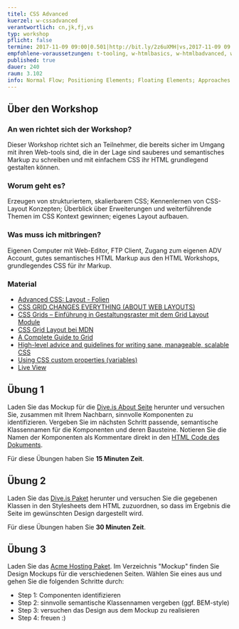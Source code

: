 ```yaml
---
titel: CSS Advanced
kuerzel: w-cssadvanced
verantwortlich: cn,jk,fj,vs
typ: workshop
pflicht: false
termine: 2017-11-09 09:00|0.501|http://bit.ly/2z6uXMH|vs,2017-11-09 09:00|0.502|http://bit.ly/2h4WZkP|cn,2017-11-09 14:00|3.100|http://bit.ly/2inVVVH|cn
empfohlene-voraussetzungen: t-tooling, w-htmlbasics, w-htmlbadvanced, w-cssbasics
published: true
dauer: 240
raum: 3.102
info: Normal Flow; Positioning Elements; Floating Elements; Approaches to CSS Layouts; Constructing Multicolumn Layouts with CSS Grids; Best Practices; Structured CSS; Responsive Design (outlook);  CSS Frameworks, Preprocessors and CSS Variables (outlook)
---
```


## Über den Workshop

### An wen richtet sich der Workshop?
Dieser Workshop richtet sich an Teilnehmer, die bereits sicher im Umgang mit ihren Web-tools sind, die in der Lage sind sauberes und semantisches Markup zu schreiben und mit einfachem CSS ihr HTML grundlegend gestalten können.

### Worum geht es?
Erzeugen von strukturiertem, skalierbarem CSS; Kennenlernen von CSS-Layout Konzepten; Überblick über Erweiterungen und weiterführende Themen im CSS Kontext gewinnen; eigenes Layout aufbauen. 

### Was muss ich mitbringen?
Eigenen Computer mit Web-Editor, FTP Client, Zugang zum eigenen ADV Account, gutes semantisches HTML Markup aus den HTML Workshops, grundlegendes CSS für ihr Markup.

### Material
- [Advanced CSS: Layout - Folien](../../download/Chapter07-AdvancedCSSLayout.pdf)
- [CSS GRID CHANGES EVERYTHING (ABOUT WEB LAYOUTS)](https://mor10.com/wceu2017/)
- [CSS Grids – Einführung in Gestaltungsraster mit dem Grid Layout Module](https://blog.kulturbanause.de/2013/12/css-grid-layout-module/)
- [CSS Grid Layout bei MDN](https://developer.mozilla.org/en-US/docs/Web/CSS/CSS_Grid_Layout)
- [A Complete Guide to Grid](https://css-tricks.com/snippets/css/complete-guide-grid/)
- [High-level advice and guidelines for writing sane, manageable, scalable CSS](https://cssguidelin.es/)
- [Using CSS custom properties (variables)](https://developer.mozilla.org/en-US/docs/Web/CSS/Using_CSS_variables)
- [Live View](http://christiannoss.de/playground/wba2017/dive-blank/)

## Übung 1
Laden Sie das Mockup für die [Dive.is About Seite](../../download/css-advanced-material/dive-blank/mockups/dive-is-about-us.png) herunter und versuchen Sie, zusammen mit Ihrem Nachbarn, sinnvolle Komponenten zu identifizieren. Vergeben Sie im nächsten Schritt passende, semantische Klassennamen für die Komponenten und deren Bausteine. Notieren Sie die Namen der Komponenten als Kommentare direkt in den [HTML Code des Dokuments](../../download/css-advanced-material/dive-blank/index.html). 

Für diese Übungen haben Sie **15 Minuten Zeit**.

## Übung 2
Laden Sie das [Dive.is Paket](../../download/css-advanced-material/dive-blank.zip) herunter und versuchen Sie die gegebenen Klassen in den Stylesheets dem HTML zuzuordnen, so dass im Ergebnis die Seite im gewünschten Design dargestellt wird.

Für diese Übungen haben Sie **30 Minuten Zeit**.

## Übung 3
Laden Sie das [Acme Hosting Paket](../../download/css-advanced-material/acme-hosting.zip). Im Verzeichnis "Mockup" finden Sie Design Mockups für die verschiedenen Seiten. Wählen Sie eines aus und gehen Sie die folgenden Schritte durch:

- Step 1: Componenten identifizieren 
- Step 2: sinnvolle semantische Klassennamen vergeben (ggf. BEM-style)
- Step 3: versuchen das Design aus dem Mockup zu realisieren
- Step 4: freuen :)
